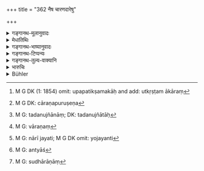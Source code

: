+++
title = "362 नैष चारणदारेषु"

+++

<details><summary>गङ्गानथ-मूलानुवादः</summary>

This rule does not apply to the case of the wives of dancers and singers, or of those who make a living of themselves; for these men secretly bring their women into contact (with other men), and tempt them on.—(362)
</details>

<details><summary>मेधातिथिः</summary>

यः संभाषणप्रतिषेध उपकारक्रियाप्रतिषेधश् च नैष **चारणदारेषु** स्यात् । **चारणा** नटगायनाद्याः प्रेक्षणकारिणः । तथा **आत्मोपजीविषु** वेषेण जीवत्सु ये दाराः । अथ वात्मजायैव "अर्धो ह वा एष आत्मा" (श्ब् ५.२.१.१०) इति तां य उपजीवन्ति उपपतिक्षमकाः[^२३६] । **सज्जयन्ति** संश्लेषयन्ति ते चारणः परपुरुषेण[^२३७] । **निगूढाः** प्रछन्नम्, आपणभूमौ न तिष्ठन्ते । गृहवेषत्वाद् एव ताः प्रसिद्धवेश्याभ्यो भिद्यन्ते । **चारयन्ति** **च** ता मैथुनं प्रवर्तयन्ति नेत्रभ्रूविलासपरिहासादिभिः पुरुषान् आकर्षयन्ति । तदनुज्ञानं[^२३८] सज्जनम्, चारणं[^२३९] संप्रयोग एव । अथ वा स्वा नारीः सज्जयन्ति योजयन्ति,[^२४०] अन्याश्[^२४१] च स्त्रीभिश् **चारयन्ति** प्रवर्तयन्ति वेश्यात्वं कुट्टिनीत्वं च स्वधाराणां[^२४२] कारयन्तीत्य् अर्थः ॥ ८.३६२ ॥


[^२४२]:
     M G: sudhārāṇāṃ


[^२४१]:
     M G: antyāś


[^२४०]:
     M G: nārī jayati; M G DK omit: yojayanti


[^२३९]:
     M G: vāraṇaṃ


[^२३८]:
     M G: tadanujñānāṃ; DK: tadanujñātāḥ


[^२३७]:
     M G DK: cāraṇapuruṣeṇa


[^२३६]:
     M G DK (1: 1854) omit: upapatikṣamakāḥ and add: utkṛṣṭam ākāraṃ
</details>

<details><summary>गङ्गानथ-भाष्यानुवादः</summary>

The aforesaid prohibition regarding conversing with women does not apply to the case of ‘*wives of dancers and singers*’;—the term ‘*cāraṇa*’ standing for dancers, singers and other actors.

So also in the case of those ‘*who make a living of themselves*,’—*i.e*., those wives who live upon their own beauty;—the term ‘*jīviṣu*’ qualifying the masculine noun ‘*dārāḥ*’ (wives). Or ‘themselves’ may stand for ‘wives,’—the wife being half the self of the man; and the term stands for *those who live upon their wives*;—*i.e., those who condone the presence of paramours for their wives*.

‘*Bring into contact*,’—unite their wives with other men.

‘*Secretly*,’—*i.e*., not in the open market-place. These women differ from public prostitutes in this that they carry on their intrigues within their own homes.

‘*Tempt them on*,’—eg g them on to actual sexual intercourse; enticing the men by means of glances and jokes.

‘*Bringing into contact*’ implies *connivance*, while ‘*tempting*’ implies leading on to the actual act.

Or, the meaning may be that ‘they bring into contact, unite, their own wives, and seduce, through their wives, the wives of other men’; *i.e., they* make their wives act as prostitutes as well as go-betweens.—(362)
</details>

<details><summary>गङ्गानथ-टिप्पन्यः</summary>

This verse is quoted in *Vivādaratnākara* (p. 387), which adds the following notes:—In the case of the wives of *Cāraṇas* and other people of that class, and also in that of the wives of those who make a living by ‘their own’ (wife’s beauty),—the aforesaid rule prohibiting conversation, or that prescribing the punishment for conversing, does not apply,—because it is the business of these people to help their wives to come in contact with other men, and themselves to bring about their intercourse in secret.’

It is quoted in *Mitākṣarā* (2.285), where *Bālambhaṭṭī* has the following notes:—‘The said rule is not applicable to cases where conversation is held with the wives of actors, singers and people of that class who make a living by the beauty of their own (wives), *i.e*., those who permit other men to have intercourse with their *wives*,—the wife being called ‘*ātman*,’ in accordance with the dictum that ‘the wife and son of a man are his very *self*,’—‘for the purpose of making money, and help their wives to meet other men, and even connive secretly—showing as if they did not see it—at other men coming to their wives.’

It is quoted in *Vivādacintāmaṇi* (p. 174), which has the following notes:—‘*Cāraṇa*,’ dancer,—‘*ātmopajīvin*’ is the professional actor, who makes a living by his ‘*ātman*,’ *i.e*., his *wife*,—these two clashes of men deck up their wives for the purpose of entrapping young men, and hence conversation with their wives is not to be penalised, though intercourse with these also is to be punished;—and in
*Vīramitrodaya* (Vyavahāra, 156a).
</details>

<details><summary>गङ्गानथ-तुल्य-वाक्यानि</summary>

**(verses 8.362-363)  
**

*Baudhāyana* (2.4.3).—‘Corporal punishment shall not be inflicted for
adultery with the wives of minstrels and play-actors; for their husbands themselves either actually lead them to other men, or concealed at home, permit them to hold culpable intercourse.’

*Yājñavalkya* (2.293).—‘For approaching a female ascetic, the fine is
twenty-four *Paṇas*.’
</details>

<details><summary>भारुचिः</summary>

संभाषणानुज्ञानं चैवैतत्, नोपगमनस्य । यतो ऽत्र राजदण्डाभावमात्रम्, न त्व् अत्यन्तम् अदृष्टदोषाभावः । यतः ईषद्दोषस् तूपगन्तुः स्याद् इति । यतः नायं पूर्वप्रतिषेधविषयः । यस्माद् अपरैषा वेशजातिः । एवं च कारणाद् ऋते ऽप्य् आभिः सह संभाषमाणे न संग्रहणं प्राप्नुयात् ॥ ८.३६१ ॥
</details>

<details><summary>Bühler</summary>

362	This rule does not apply to the wives of actors and singers, nor (of) those who live on (the intrigues of) their own (wives); for such men send their wives (to others) or, concealing themselves, allow them to hold criminal intercourse.
</details>
